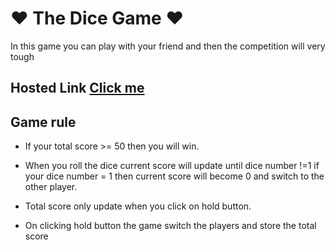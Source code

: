 
# ❤ The Dice Game ❤

In this game you can play with your friend and then the competition will very tough




## Hosted Link [Click me](https://aliji865030.github.io/Roll_Dice/)


## Game rule

- If your total score >= 50 then you will win.

- When you roll the dice current score will update 
  until dice number !=1 if your dice number = 1 then current     score  will become 0 and switch to the other player.

- Total score only update when you click on hold button. 
- On clicking hold button the game switch the players and store the total score 

